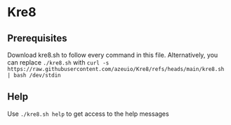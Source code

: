 # Kre8

## Prerequisites
Download kre8.sh to follow every command in this file.
Alternatively, you can replace `./kre8.sh` with `curl -s https://raw.githubusercontent.com/azeuio/Kre8/refs/heads/main/kre8.sh | bash /dev/stdin`

## Help
Use `./kre8.sh help` to get access to the help messages
